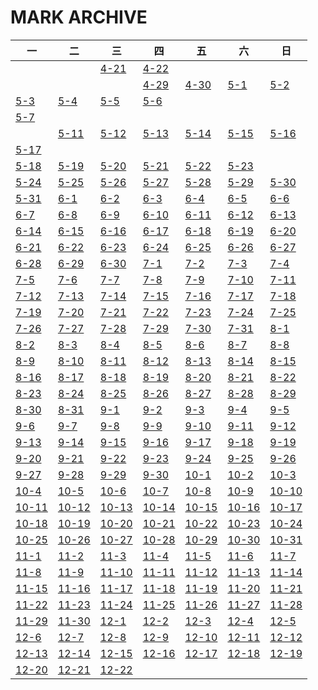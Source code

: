 # MARK ARCHIVE

| 一 | 二 | 三 | 四 | 五 | 六 | 日 |
| ---- | ---- | ---- | ---- | ---- | ---- | ---- |
| | |[4-21](./2021/4-21.md) | [4-22](./2021/4-22.md) | | | |
|   |   |   | [4-29](./2021/4-29.md) | [4-30](./2021/4-29.md) | [5-1](./2021/5-1.md) | [5-2](./2021/5-2.md) |
| [5-3](./2021/5-3.md) | [5-4](./2021/5-4.md) | [5-5](./2021/5-5.md) | [5-6](./2021/5-6.md) |
 [5-7](./2021/5-7.md) | 
 ||[5-11](./2021/5-11.md) | [5-12](./2021/5-12.md) | [5-13](./2021/5-13.md) | [5-14](./2021/5-14.md) | [5-15](./2021/5-15.md) | [5-16](./2021/5-16.md) |
| [5-17](./2021/5-17.md) |
 [5-18](./2021/5-18.md) | [5-19](./2021/5-19.md) | [5-20](./2021/5-20.md) | [5-21](./2021/5-21.md) | [5-22](./2021/5-22.md) | [5-23](./2021/5-23.md) |
| [5-24](./2021/5-24.md) | [5-25](./2021/5-25.md) | [5-26](./2021/5-26.md) | [5-27](./2021/5-27.md) | [5-28](./2021/5-28.md) | [5-29](./2021/5-29.md) | [5-30](./2021/5-30.md) |
| [5-31](./2021/5-31.md) | [6-1](./2021/6-1.md) | [6-2](./2021/6-2.md) | [6-3](./2021/6-3.md) | [6-4](./2021/6-4.md) | [6-5](./2021/6-5.md) | [6-6](./2021/6-6.md) |
| [6-7](./2021/6-7.md) | [6-8](./2021/6-8.md) | [6-9](./2021/6-9.md) | [6-10](./2021/6-10.md) | [6-11](./2021/6-11.md) | [6-12](./2021/6-12.md) | [6-13](./2021/6-13.md) |
| [6-14](./2021/6-14.md) | [6-15](./2021/6-15.md) | [6-16](./2021/6-16.md) | [6-17](./2021/6-17.md) | [6-18](./2021/6-18.md) | [6-19](./2021/6-19.md) | [6-20](./2021/6-20.md) |
| [6-21](./2021/6-21.md) | [6-22](./2021/6-22.md) | [6-23](./2021/6-23.md) | [6-24](./2021/6-24.md) | [6-25](./2021/6-25.md) | [6-26](./2021/6-26.md) | [6-27](./2021/6-27.md) |
| [6-28](./2021/6-28.md) | [6-29](./2021/6-29.md) | [6-30](./2021/6-30.md) | [7-1](./2021/7-1.md) | [7-2](./2021/7-2.md) | [7-3](./2021/7-3.md) | [7-4](./2021/7-4.md) |
| [7-5](./2021/7-5.md) | [7-6](./2021/7-6.md) | [7-7](./2021/7-7.md) | [7-8](./2021/7-8.md) | [7-9](./2021/7-9.md) | [7-10](./2021/7-10.md) | [7-11](./2021/7-11.md) |
| [7-12](./2021/7-12.md) | [7-13](./2021/7-13.md) | [7-14](./2021/7-14.md) | [7-15](./2021/7-15.md) | [7-16](./2021/7-16.md) | [7-17](./2021/7-17.md) | [7-18](./2021/7-18.md) |
| [7-19](./2021/7-19.md) | [7-20](./2021/7-20.md) | [7-21](./2021/7-21.md) | [7-22](./2021/7-22.md) | [7-23](./2021/7-23.md) | [7-24](./2021/7-24.md) | [7-25](./2021/7-25.md) |
| [7-26](./2021/7-26.md) | [7-27](./2021/7-27.md) | [7-28](./2021/7-28.md) | [7-29](./2021/7-29.md) | [7-30](./2021/7-30.md) | [7-31](./2021/7-31.md) | [8-1](./2021/8-1.md) |
| [8-2](./2021/8-2.md) | [8-3](./2021/8-3.md) | [8-4](./2021/8-4.md) | [8-5](./2021/8-5.md) | [8-6](./2021/8-6.md) | [8-7](./2021/8-7.md) | [8-8](./2021/8-8.md) |
| [8-9](./2021/8-9.md) | [8-10](./2021/8-10.md) | [8-11](./2021/8-11.md) | [8-12](./2021/8-12.md) | [8-13](./2021/8-13.md) | [8-14](./2021/8-14.md) | [8-15](./2021/8-15.md) |
| [8-16](./2021/8-16.md) | [8-17](./2021/8-17.md) | [8-18](./2021/8-18.md) | [8-19](./2021/8-19.md) | [8-20](./2021/8-20.md) | [8-21](./2021/8-21.md) | [8-22](./2021/8-22.md) |
| [8-23](./2021/8-23.md) | [8-24](./2021/8-24.md) | [8-25](./2021/8-25.md) | [8-26](./2021/8-26.md) | [8-27](./2021/8-27.md) | [8-28](./2021/8-28.md) | [8-29](./2021/8-29.md) |
| [8-30](./2021/8-30.md) | [8-31](./2021/8-31.md) | [9-1](./2021/9-1.md) | [9-2](./2021/9-2.md) | [9-3](./2021/9-3.md) | [9-4](./2021/9-4.md) | [9-5](./2021/9-5.md) |
| [9-6](./2021/9-6.md) | [9-7](./2021/9-7.md) | [9-8](./2021/9-8.md) | [9-9](./2021/9-9.md) | [9-10](./2021/9-10.md) | [9-11](./2021/9-11.md) | [9-12](./2021/9-12.md) |
| [9-13](./2021/9-13.md) | [9-14](./2021/9-14.md) | [9-15](./2021/9-15.md) | [9-16](./2021/9-16.md) | [9-17](./2021/9-17.md) | [9-18](./2021/9-18.md) | [9-19](./2021/9-19.md) |
| [9-20](./2021/9-20.md) | [9-21](./2021/9-21.md) | [9-22](./2021/9-22.md) | [9-23](./2021/9-23.md) | [9-24](./2021/9-24.md) | [9-25](./2021/9-25.md) | [9-26](./2021/9-26.md) |
| [9-27](./2021/9-27.md) | [9-28](./2021/9-28.md) | [9-29](./2021/9-29.md) | [9-30](./2021/9-30.md) | [10-1](./2021/10-1.md) | [10-2](./2021/10-2.md) | [10-3](./2021/10-3.md) |
| [10-4](./2021/10-4.md) | [10-5](./2021/10-5.md) | [10-6](./2021/10-6.md) | [10-7](./2021/10-7.md) | [10-8](./2021/10-8.md) | [10-9](./2021/10-9.md) | [10-10](./2021/10-10.md) |
| [10-11](./2021/10-11.md) | [10-12](./2021/10-12.md) | [10-13](./2021/10-13.md) | [10-14](./2021/10-14.md) | [10-15](./2021/10-15.md) | [10-16](./2021/10-16.md) | [10-17](./2021/10-17.md) |
| [10-18](./2021/10-18.md) | [10-19](./2021/10-19.md) | [10-20](./2021/10-20.md) | [10-21](./2021/10-21.md) | [10-22](./2021/10-22.md) | [10-23](./2021/10-23.md) | [10-24](./2021/10-24.md) |
| [10-25](./2021/10-25.md) | [10-26](./2021/10-26.md) | [10-27](./2021/10-27.md) | [10-28](./2021/10-28.md) | [10-29](./2021/10-29.md) | [10-30](./2021/10-30.md) | [10-31](./2021/10-31.md) |
| [11-1](./2021/11-1.md) | [11-2](./2021/11-2.md) | [11-3](./2021/11-3.md) | [11-4](./2021/11-4.md) | [11-5](./2021/11-5.md) | [11-6](./2021/11-6.md) | [11-7](./2021/11-7.md) |
| [11-8](./2021/11-8.md) | [11-9](./2021/11-9.md) | [11-10](./2021/11-10.md) | [11-11](./2021/11-11.md) | [11-12](./2021/11-12.md) | [11-13](./2021/11-13.md) | [11-14](./2021/11-14.md) |
| [11-15](./2021/11-15.md) | [11-16](./2021/11-16.md) | [11-17](./2021/11-17.md) | [11-18](./2021/11-18.md) | [11-19](./2021/11-19.md) | [11-20](./2021/11-20.md) | [11-21](./2021/11-21.md) |
| [11-22](./2021/11-22.md) | [11-23](./2021/11-23.md) | [11-24](./2021/11-24.md) | [11-25](./2021/11-25.md) | [11-26](./2021/11-26.md) | [11-27](./2021/11-27.md) | [11-28](./2021/11-28.md) |
| [11-29](./2021/11-29.md) | [11-30](./2021/11-30.md) | [12-1](./2021/12-1.md) | [12-2](./2021/12-2.md) | [12-3](./2021/12-3.md) | [12-4](./2021/12-4.md) | [12-5](./2021/12-5.md) |
| [12-6](./2021/12-6.md) | [12-7](./2021/12-7.md) | [12-8](./2021/12-8.md) | [12-9](./2021/12-9.md) | [12-10](./2021/12-10.md) | [12-11](./2021/12-11.md) | [12-12](./2021/12-12.md) |
| [12-13](./2021/12-13.md) | [12-14](./2021/12-14.md) | [12-15](./2021/12-15.md) | [12-16](./2021/12-16.md) | [12-17](./2021/12-17.md) | [12-18](./2021/12-18.md) | [12-19](./2021/12-19.md) |
| [12-20](./2021/12-20.md) | [12-21](./2021/12-21.md) | [12-22](./2021/12-22.md) |